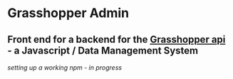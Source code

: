 # Grasshopper Admin

## Front end for a backend for the [Grasshopper api](https://github.com/Solid-Interactive/grasshopper-api-js) - a Javascript / Data Management System

_setting up a working npm - in progress_

